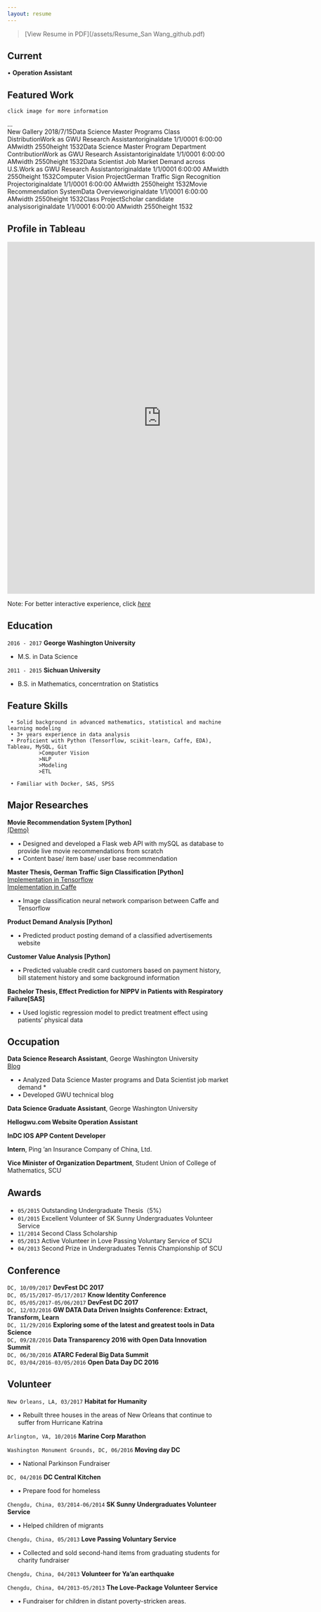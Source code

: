 ```yaml
---
layout: resume
---  
```



>[View Resume in PDF](/assets/Resume_San Wang_github.pdf)  


## Current

•	**Operation Assistant**

## Featured Work 
```
click image for more information
```   
<div id="cp_widget_6ddbbee1-43b7-423a-8ac4-1424eaf31df9">...</div><script type="text/javascript">
var cpo = []; cpo["_object"] ="cp_widget_6ddbbee1-43b7-423a-8ac4-1424eaf31df9"; cpo["_fid"] = "AwEALTuMiWbL";
var _cpmp = _cpmp || []; _cpmp.push(cpo);
(function() { var cp = document.createElement("script"); cp.type = "text/javascript";
cp.async = true; cp.src = "//www.cincopa.com/media-platform/runtime/libasync.js";
var c = document.getElementsByTagName("script")[0];
c.parentNode.insertBefore(cp, c); })(); </script><noscript><span>New Gallery 2018/7/15</span><span>Data Science Master Programs Class  Distribution</span><span>Work as GWU Research Assistant</span><span>originaldate</span><span> 1/1/0001 6:00:00 AM</span><span>width</span><span> 2550</span><span>height</span><span> 1532</span><span>Data Science Master Program Department Contribution</span><span>Work as GWU Research Assistant</span><span>originaldate</span><span> 1/1/0001 6:00:00 AM</span><span>width</span><span> 2550</span><span>height</span><span> 1532</span><span>Data Scientist Job Market Demand across U.S.</span><span>Work as GWU Research Assistant</span><span>originaldate</span><span> 1/1/0001 6:00:00 AM</span><span>width</span><span> 2550</span><span>height</span><span> 1532</span><span>Computer Vision Project</span><span>German Traffic Sign Recognition Project</span><span>originaldate</span><span> 1/1/0001 6:00:00 AM</span><span>width</span><span> 2550</span><span>height</span><span> 1532</span><span>Movie Recommendation System</span><span>Data Overview</span><span>originaldate</span><span> 1/1/0001 6:00:00 AM</span><span>width</span><span> 2550</span><span>height</span><span> 1532</span><span>Class Project</span><span>Scholar candidate analysis</span><span>originaldate</span><span> 1/1/0001 6:00:00 AM</span><span>width</span><span> 2550</span><span>height</span><span> 1532</span></noscript>  

## Profile in Tableau  
<iframe seamless frameborder="0" src="https://public.tableau.com/views/Profile_25/Profile?:embed=yes&:display_count=yes&:showVizHome=no" width = '700' height = '800' scrolling='yes' ></iframe>    

Note: For better interactive experience, click [*here*](https://public.tableau.com/profile/san.wang#!/vizhome/Profile_25/Profile)  

## Education

`2016 - 2017`
 __George Washington University__
* M.S. in Data Science

`2011 - 2015`
__Sichuan University__
* B.S. in Mathematics, concerntration on Statistics 


## Feature Skills    

```
 • Solid background in advanced mathematics, statistical and machine learning modeling 
 • 3+ years experience in data analysis    
 • Proficient with Python (Tensorflow, scikit-learn, Caffe, EDA), Tableau, MySQL, Git  
          >Computer Vision  
          >NLP
          >Modeling  
          >ETL  
   
 • Familiar with Docker, SAS, SPSS  
```


## Major Researches  

**Movie Recommendation System [Python]**  
[(Demo)](https://san-wang.github.io/blog/Movie_Recommender/)                  
* •	Designed and developed a Flask web API with mySQL as database to provide live movie recommendations from scratch
* •	Content base/ item base/ user base recommendation  

**Master Thesis, German Traffic Sign Classification [Python]**
[Implementation in Tensorflow](https://san-wang.github.io/blog/GTSRB_Tensorflow/)   
[Implementation in Caffe](https://san-wang.github.io/blog/GTSRB_Caffe/)  
* •	Image classification neural network comparison between Caffe and Tensorflow

**Product Demand Analysis [Python]**  
* •	Predicted product posting demand of a classified advertisements website 

**Customer Value Analysis [Python]**                                   
* •	Predicted valuable credit card customers based on payment history, bill statement history and some background information  

**Bachelor Thesis, Effect Prediction for NIPPV in Patients with Respiratory Failure[SAS]**              
* •	Used logistic regression model to predict treatment effect using patients’ physical data                                 


## Occupation

__Data Science Research Assistant__, George Washington University   
[Blog](https://dataprograms.gwu.edu/overview/)   
* • Analyzed Data Science Master programs and Data Scientist job market demand  *
* • Developed GWU technical blog

__Data Science Graduate Assistant__, George Washington University 

__Hellogwu.com Website Operation Assistant__

__InDC IOS APP Content Developer__
 
__Intern__, Ping ’an Insurance Company of China, Ltd.

__Vice Minister of Organization Department__, Student Union of College of Mathematics, SCU      


## Awards
* `05/2015` Outstanding Undergraduate Thesis（5%） 
* `01/2015` Excellent Volunteer of SK Sunny Undergraduates Volunteer Service  
* `11/2014` Second Class Scholarship   
* `05/2013` Active Volunteer in Love Passing Voluntary Service of SCU  
* `04/2013` Second Prize in Undergraduates Tennis Championship of SCU


## Conference

`DC, 10/09/2017` **DevFest DC 2017**  
`DC, 05/15/2017-05/17/2017` **Know Identity Conference**  
`DC, 05/05/2017-05/06/2017` **DevFest DC 2017**  
`DC, 12/03/2016` **GW DATA Data Driven Insights Conference: Extract, Transform, Learn**  
`DC, 11/29/2016` **Exploring some of the latest and greatest tools in Data Science**  
`DC, 09/28/2016` **Data Transparency 2016 with Open Data Innovation Summit**  
`DC, 06/30/2016` **ATARC Federal Big Data Summit**  
`DC, 03/04/2016-03/05/2016` **Open Data Day DC 2016**  


## Volunteer

`New Orleans, LA, 03/2017` **Habitat for Humanity**	                                             
* •	Rebuilt three houses in the areas of New Orleans that continue to suffer from Hurricane Katrina


`Arlington, VA, 10/2016` **Marine Corp Marathon**	                                                        


`Washington Monument Grounds, DC, 06/2016` **Moving day DC**                                         
* • National Parkinson Fundraiser


`DC, 04/2016` **DC Central Kitchen**
*  • Prepare food for homeless


`Chengdu, China, 03/2014-06/2014` **SK Sunny Undergraduates Volunteer Service**	                         
* •	Helped children of migrants  


`Chengdu, China, 05/2013` **Love Passing Voluntary Service**	                                         
* •	Collected and sold second-hand items from graduating students for charity fundraiser


`Chengdu, China, 04/2013` **Volunteer for Ya’an earthquake**               


`Chengdu, China, 04/2013-05/2013` **The Love-Package Volunteer Service**                                      
* •	Fundraiser for children in distant poverty-stricken areas.


<!-- ### Footer

Last updated: July, 2018 -->


